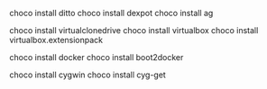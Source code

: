 
choco install ditto
choco install dexpot
choco install ag

choco install virtualclonedrive
choco install virtualbox
choco install virtualbox.extensionpack

choco install docker
choco install boot2docker

choco install cygwin
choco install cyg-get
